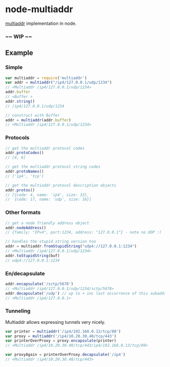 # node-multiaddr

[multiaddr](https://github.com/jbenet/multiaddr) implementation in node.

### ~~ WIP ~~

## Example

### Simple

```js
var multiaddr = require('multiaddr')
var addr = multiaddr("/ip4/127.0.0.1/udp/1234")
// <Multiaddr /ip4/127.0.0.1/udp/1234>
addr.buffer
// <Buffer >
addr.string()
// /ip4/127.0.0.1/udp/1234

// construct with Buffer
addr = multiaddr(addr.buffer)
// <Multiaddr /ip4/127.0.0.1/udp/1234>
```

### Protocols

```js
// get the multiaddr protocol codes
addr.protoCodes()
// [4, 6]

// get the multiaddr protocol string codes
addr.protoNames()
// ['ip4', 'tcp']

// get the multiaddr protocol description objects
addr.protos()
// [{code: 4, name: 'ip4', size: 32},
//  {code: 17, name: 'udp', size: 16}]
```

### Other formats

```js
// get a node friendly address object
addr.nodeAddress()
// {family: "IPv4", port:1234, address: "127.0.0.1"} - note no UDP :(

// handles the stupid string version too
addr = multiaddr.fromStupidString("udp4://127.0.0.1:1234")
// <Multiaddr /ip4/127.0.0.1/udp/1234>
addr.toStupidString(buf)
// udp4://127.0.0.1:1234
```

### En/decapsulate

```js
addr.encapsulate('/sctp/5678')
// <Multiaddr /ip4/127.0.0.1/udp/1234/sctp/5678>
addr.decapsulate('/udp') // up to + inc last occurrence of this subaddr
// <Multiaddr /ip4/127.0.0.1>
```

### Tunneling

Multiaddr allows expressing tunnels very nicely.

```js
var printer = multiaddr('/ip4/192.168.0.13/tcp/80')
var proxy = multiaddr('/ip4/10.20.30.40/tcp/443')
var printerOverProxy = proxy.encapsulate(printer)
// <Multiaddr /ip4/10.20.30.40/tcp/443/ip4/192.168.0.13/tcp/80>

var proxyAgain = printerOverProxy.decapsulate('/ip4')
// <Multiaddr /ip4/10.20.30.40/tcp/443>
```
